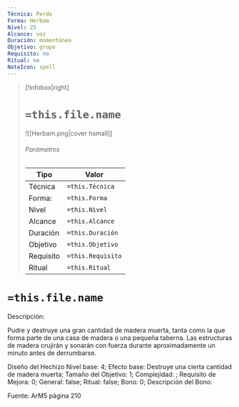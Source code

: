 ```yaml
---
Técnica: Perdo
Forma: Herbam
Nivel: 25
Alcance: voz 
Duración: momentánea  
Objetivo: grupo
Requisito: no
Ritual: no
NoteIcon: spell
---
```


> [!infobox|right]
> # `=this.file.name`
> ![[Herbam.png|cover hsmall]]
> ###### Parámetros
> Tipo |  Valor |
> ---|---|
> Técnica  | `=this.Técnica`  |
> Forma: | `=this.Forma`  |
> Nivel | `=this.Nivel`  |
> Alcance | `=this.Alcance` |
> Duración | `=this.Duración` |
> Objetivo | `=this.Objetivo` |
> Requisito | `=this.Requisito` |
> Ritual | `=this.Ritual` |

# `=this.file.name`
Descripción: <p>Pudre y destruye una gran cantidad de madera muerta, tanta como la que forma parte de una casa de madera o una pequeña taberna. Las estructuras de madera crujirán y sonarán con fuerza durante aproximadamente un minuto antes de derrumbarse.</p>

Diseño del Hechizo
Nivel base: 4; Efecto base: Destruye una cierta cantidad de madera muerta;  Tamaño del Objetivo: 1; Complejidad: ; Requisito de Mejora: 0; General: false; Ritual: false; Bono: 0; Descripción del Bono: 

Fuente: ArM5 página 210